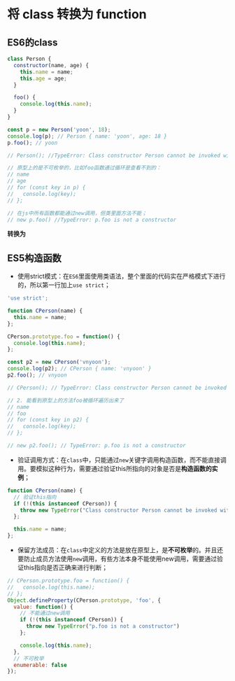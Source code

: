 # 将 class 转换为 function

## ES6的class
```js
class Person {
  constructor(name, age) {
    this.name = name;
    this.age = age;
  }

  foo() {
    console.log(this.name);
  }
}

const p = new Person('yoon', 18);
console.log(p); // Person { name: 'yoon', age: 18 }
p.foo(); // yoon

// Person(); //TypeError: Class constructor Person cannot be invoked without 'new'

// 原型上的是不可枚举的，比如foo函数通过循环是查看不到的：
// name
// age
// for (const key in p) {
//   console.log(key);
// };

// 在js中所有函数都能通过new调用，但类里面方法不能；
// new p.foo() //TypeError: p.foo is not a constructor
```
**转换为**

## ES5构造函数
- 使用strict模式：在`ES6`里面使用类语法，整个里面的代码实在严格模式下进行的，所以第一行加上`use strict`；
```js
'use strict';

function CPerson(name) {
  this.name = name;
};

CPerson.prototype.foo = function() { 
  console.log(this.name);
};

const p2 = new CPerson('vnyoon');
console.log(p2); // CPerson { name: 'vnyoon' }
p2.foo(); // vnyoon

// CPerson(); // TypeError: Class constructor Person cannot be invoked without 'new'

// 2. 能看到原型上的方法foo被循环遍历出来了
// name
// foo
// for (const key in p2) {
//   console.log(key);
// };

// new p2.foo(); // TypeError: p.foo is not a constructor
```
- 验证调用方式：在`class`中，只能通过`new`关键字调用构造函数，而不能直接调用。要模拟这种行为，需要通过验证this所指向的对象是否是**构造函数的实例**；
```js
function CPerson(name) {
  // 验证this指向
  if (!(this instanceof CPerson)) {
    throw new TypeError("Class constructor Person cannot be invoked without 'new'")
  };

  this.name = name;
};
```
- 保留方法成员：在`class`中定义的方法是放在原型上，是**不可枚举**的。并且还要防止成员方法使用`new`调用，有些方法本身不能使用new调用，需要通过验证this指向是否正确来进行判断；
```js
// CPerson.prototype.foo = function() { 
//   console.log(this.name);
// };
Object.defineProperty(CPerson.prototype, 'foo', {
  value: function() {
    // 不能通过new调用
    if (!(this instanceof CPerson)) {
      throw new TypeError("p.foo is not a constructor")
    };

    console.log(this.name);
  },
  // 不可枚举
  enumerable: false
});
```
